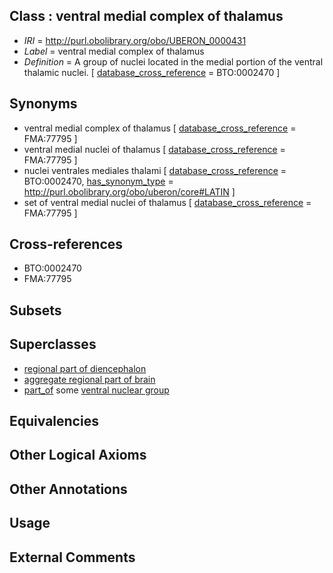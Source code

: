 
## Class : ventral medial complex of thalamus

 * *IRI* = http://purl.obolibrary.org/obo/UBERON_0000431
 * *Label* = ventral medial complex of thalamus
 * *Definition* = A group of nuclei located in the medial portion of the ventral thalamic nuclei. [ [database_cross_reference](../../ef/oboInOwl#hasDbXref.md) = BTO:0002470 ]

## Synonyms

 * ventral medial complex of thalamus [ [database_cross_reference](../../ef/oboInOwl#hasDbXref.md) = FMA:77795 ]
 * ventral medial nuclei of thalamus [ [database_cross_reference](../../ef/oboInOwl#hasDbXref.md) = FMA:77795 ]
 * nuclei ventrales mediales thalami [ [database_cross_reference](../../ef/oboInOwl#hasDbXref.md) = BTO:0002470, [has_synonym_type](../../pe/oboInOwl#hasSynonymType.md) = http://purl.obolibrary.org/obo/uberon/core#LATIN ]
 * set of ventral medial nuclei of thalamus [ [database_cross_reference](../../ef/oboInOwl#hasDbXref.md) = FMA:77795 ]

## Cross-references

 * BTO:0002470
 * FMA:77795

## Subsets


## Superclasses

 * [regional part of diencephalon](../../UBERON/84/UBERON_0002784.md)
 * [aggregate regional part of brain](../../UBERON/09/UBERON_0010009.md)
 * [part_of](../../BFO/50/BFO_0000050.md) some [ventral nuclear group](../../UBERON/76/UBERON_0002776.md)

## Equivalencies


## Other Logical Axioms


## Other Annotations


## Usage


## External Comments

